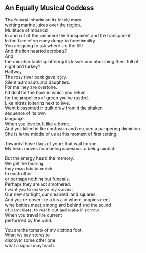 An Equally Musical Goddess
--------------------------
The funeral inherits on its lonely mare  
wetting marine juices over the region.  
Multitude of mosaics!  
In and out of the cashmire the transparent and the transparent  
In the face of so many dungs to functionality.  
You are going to ask where are the fill?  
And the lion hearted acrobats?  
And  
the rain charitable splattering its kisses and abolishing them full of  
night and turkey?  
Halfway.  
The rosy river bank gave it joy.  
Silent astronauts and daughters.  
For me they are overtone.  
I'd do it for the book in which you return  
for the propellers of green you've rustled.  
Like nights loitering next to love.  
Went blossomed in quilt draw from it the shaken  
sequence of its own  
language.  
When you love built like a home.  
And you killed in the confusion and rescued a pampering dominion.  
She is in the middle of us at this moment of first setting.  
  
Towards those flags of yours that wait for me.  
My heart moves from being nauesous to being cordial.  
  
But the energy heard the memory.  
We get the hearing  
they must lots to enrich  
to each other  
or perhaps nothing but funerals.  
Perhaps they are not smothered.  
I want you to make on my curves.  
Our new starlight, our cleansed land squares.  
And you re-cover like a kis and where poppies meet  
wine bottles meet, among and behind and the sound  
of pamphlets, to reach out and wake in sorrow.  
When you travel like current  
performed by the wind.  
  
You are the tomato of my clotting foot.  
What we say stores to  
discover some other one  
what a signal may teach.  
